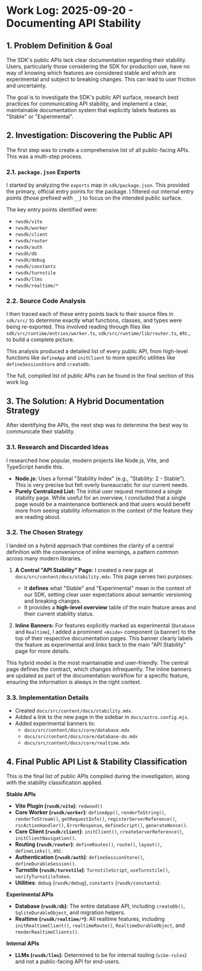 # Work Log: 2025-09-20 - Documenting API Stability

## 1. Problem Definition & Goal

The SDK's public APIs lack clear documentation regarding their stability. Users, particularly those considering the SDK for production use, have no way of knowing which features are considered stable and which are experimental and subject to breaking changes. This can lead to user friction and uncertainty.

The goal is to investigate the SDK's public API surface, research best practices for communicating API stability, and implement a clear, maintainable documentation system that explicitly labels features as "Stable" or "Experimental".

## 2. Investigation: Discovering the Public API

The first step was to create a comprehensive list of all public-facing APIs. This was a multi-step process.

### 2.1. `package.json` Exports

I started by analyzing the `exports` map in `sdk/package.json`. This provided the primary, official entry points for the package. I filtered out internal entry points (those prefixed with `__`) to focus on the intended public surface.

The key entry points identified were:
- `rwsdk/vite`
- `rwsdk/worker`
- `rwsdk/client`
- `rwsdk/router`
- `rwsdk/auth`
- `rwsdk/db`
- `rwsdk/debug`
- `rwsdk/constants`
- `rwsdk/turnstile`
- `rwsdk/llms`
- `rwsdk/realtime/*`

### 2.2. Source Code Analysis

I then traced each of these entry points back to their source files in `sdk/src/` to determine exactly what functions, classes, and types were being re-exported. This involved reading through files like `sdk/src/runtime/entries/worker.ts`, `sdk/src/runtime/lib/router.ts`, etc., to build a complete picture.

This analysis produced a detailed list of every public API, from high-level functions like `defineApp` and `initClient` to more specific utilities like `defineSessionStore` and `createDb`.

The full, compiled list of public APIs can be found in the final section of this work log.

## 3. The Solution: A Hybrid Documentation Strategy

After identifying the APIs, the next step was to determine the best way to communicate their stability.

### 3.1. Research and Discarded Ideas

I researched how popular, modern projects like Node.js, Vite, and TypeScript handle this.

- **Node.js:** Uses a formal "Stability Index" (e.g., "Stability: 2 - Stable"). This is very precise but felt overly bureaucratic for our current needs.
- **Purely Centralized List:** The initial user request mentioned a single stability page. While useful for an overview, I concluded that a single page would be a maintenance bottleneck and that users would benefit more from seeing stability information in the context of the feature they are reading about.

### 3.2. The Chosen Strategy

I landed on a hybrid approach that combines the clarity of a central definition with the convenience of inline warnings, a pattern common across many modern libraries.

1.  **A Central "API Stability" Page:** I created a new page at `docs/src/content/docs/stability.mdx`. This page serves two purposes:
    *   It **defines** what "Stable" and "Experimental" mean in the context of our SDK, setting clear user expectations about semantic versioning and breaking changes.
    *   It provides a **high-level overview** table of the main feature areas and their current stability status.

2.  **Inline Banners:** For features explicitly marked as experimental (`Database` and `Realtime`), I added a prominent `<Aside>` component (a banner) to the top of their respective documentation pages. This banner clearly labels the feature as experimental and links back to the main "API Stability" page for more details.

This hybrid model is the most maintainable and user-friendly. The central page defines the contract, which changes infrequently. The inline banners are updated as part of the documentation workflow for a specific feature, ensuring the information is always in the right context.

### 3.3. Implementation Details

- Created `docs/src/content/docs/stability.mdx`.
- Added a link to the new page in the sidebar in `docs/astro.config.mjs`.
- Added experimental banners to:
  - `docs/src/content/docs/core/database.mdx`
  - `docs/src/content/docs/core/database-do.mdx`
  - `docs/src/content/docs/core/realtime.mdx`

## 4. Final Public API List & Stability Classification

This is the final list of public APIs compiled during the investigation, along with the stability classification applied.

**Stable APIs**
- **Vite Plugin (`rwsdk/vite`)**: `redwood()`
- **Core Worker (`rwsdk/worker`)**: `defineApp()`, `renderToString()`, `renderToStream()`, `getRequestInfo()`, `registerServerReference()`, `rscActionHandler()`, `ErrorResponse`, `defineScript()`, `generateNonce()`.
- **Core Client (`rwsdk/client`)**: `initClient()`, `createServerReference()`, `initClientNavigation()`.
- **Routing (`rwsdk/router`)**: `defineRoutes()`, `route()`, `layout()`, `defineLinks()`, etc.
- **Authentication (`rwsdk/auth`)**: `defineSessionStore()`, `defineDurableSession()`.
- **Turnstile (`rwsdk/turnstile`)**: `TurnstileScript`, `useTurnstile()`, `verifyTurnstileToken`.
- **Utilities**: `debug` (`rwsdk/debug`), `constants` (`rwsdk/constants`).

**Experimental APIs**
- **Database (`rwsdk/db`)**: The entire database API, including `createDb()`, `SqliteDurableObject`, and migration helpers.
- **Realtime (`rwsdk/realtime/*`)**: All realtime features, including `initRealtimeClient()`, `realtimeRoute()`, `RealtimeDurableObject`, and `renderRealtimeClients()`.

**Internal APIs**
- **LLMs (`rwsdk/llms`)**: Determined to be for internal tooling (`vibe-rules`) and not a public-facing API for end-users.

